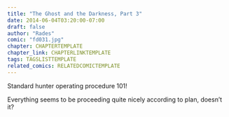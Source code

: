 ```yaml
---
title: "The Ghost and the Darkness, Part 3"
date: 2014-06-04T03:20:00-07:00
draft: false
author: "Rades"
comic: "fd031.jpg"
chapter: CHAPTERTEMPLATE
chapter_link: CHAPTERLINKTEMPLATE
tags: TAGSLISTTEMPLATE
related_comics: RELATEDCOMICTEMPLATE
---
```


Standard hunter operating procedure 101!


Everything seems to be proceeding quite nicely according to plan, doesn’t it?

